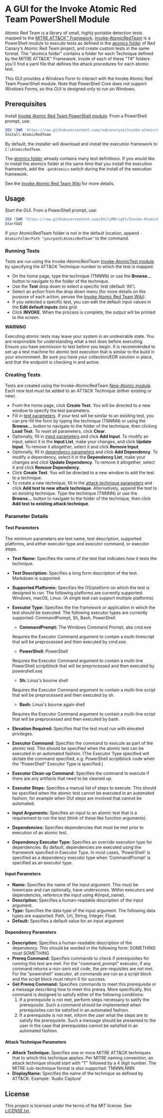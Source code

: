 # A GUI for the Invoke Atomic Red Team PowerShell Module

Atomic Red Team is a library of small, highly portable detection tests mapped to the [MITRE ATT&CK™ Framework](https://attack.mitre.org/matrices/enterprise/). [Invoke-AtomicRedTeam](https://github,com/redcanaryco/invoke-atomicredteam) is a PowerShell module to execute tests as defined in the [atomics folder](https://github.com/redcanaryco/atomic-red-team/tree/master/atomics) of Red Canary's Atomic Red Team project, and create custom tests in the same format. The "atomics folder" contains a folder for each Technique defined by the MITRE ATT&CK™ Framework. Inside of each of these "T#" folders you'll find a yaml file that defines the attack procedures for each atomic test. 

This GUI provides a Windows Form to interact with the Invoke Atomic Red Team PowerShell module. Note that PowerShell Core does not support Windows Forms, so this GUI is designed only to run on Windows.

## Prerequisites

Install [Invoke Atomic Red Team PowerShell module](https://github,com/redcanaryco/invoke-atomicredteam). From a PowerShell prompt, use:

```powershell
IEX (IWR 'https://raw.githubusercontent.com/redcanaryco/invoke-atomicredteam/master/install-atomicredteam.ps1' -UseBasicParsing);
Install-AtomicRedTeam
```

By default, the installer will download and install the execution framework to `C:\AtomicRedTeam`.

The [atomics folder](https://github.com/redcanaryco/atomic-red-team/tree/master/atomics) already contains many test definitions. If you would like to install the atomics folder at the same time that you install the execution framework, add the `-getAtomics` switch during the install of the execution framework.

See the [Invoke Atomic Red Team Wiki](https://github.com/redcanaryco/invoke-atomicredteam/wiki) for more details.

## Usage

Start the GUI. From a PowerShell prompt, use: 

```powershell
IEX (IWR "https://raw.githubusercontent.com/EmilyMWright/Invoke-AtomicRedTeam-GUI/master/IART_GUI.ps1" -UseBasicParsing); 
StartGUI
```

If your AtomicRedTeam folder is not in the default location, append `-AtomicFolderPath "yourpath\AtomicRedTeam"` to the command.

### Running Tests

Tests are run using the Invoke-AtomicRedTeam [Invoke-AtomicTest module](https://github.com/redcanaryco/invoke-atomicredteam/blob/master/Public/Invoke-AtomicTest.ps1) by specifying the ATT&CK Technique number to which the test is mapped.

- On the home page, type the technique (TNNNN) or use the **Browse...** button to navigate to the folder of the technique.
- Use the **Test** drop down to select a specific test (default 'All').
- Select an action from the drop down menu (for more details on the purpose of each action, peruse the [Invoke Atomic Red Team Wiki](https://github.com/redcanaryco/invoke-atomicredteam/wiki)).
- If you selected a specific test, you can edit the default input values in the **Edit default inputs** data grid.
- Click **INVOKE**. When the process is complete, the output will be printed to the screen.

**WARNING**

Executing atomic tests may leave your system in an undesirable state. You are responsible for understanding what a test does before executing. Ensure you have permission to test before you begin. It is recommended to set up a test machine for atomic test execution that is similar to the build in your environment. Be sure you have your collection/EDR solution in place, and that the endpoint is checking in and active.

### Creating Tests

Tests are created using the Invoke-AtomicRedTeam [New-Atomic module](https://github.com/redcanaryco/invoke-atomicredteam/blob/master/Public/New-Atomic.ps1). Each new test must be added to an ATT&CK Technique (either existing or new).

- From the home page, click **Create Test**. You will be directed to a new window to specify the test parameters.
- Fill in [test parameters](#test-parameters). If your test will be similar to an existing test, you can pre-fill the form by typing the technique (TNNNN) or using the **Browse...** button to navigate to the folder of the technique, then clicking **Load Test**. To reset all parameters, click **Clear**.
- Optionally, fill in [input parameters](#input_parameters) and click **Add Input**. To modify an input, select it in the **Input List**, make your changes, and click **Update Input**. To remove it altogether, select it and click **Remove Input**.
- Optionally, fill in [dependency parameters](#dependency_parameters) and click **Add Dependency**. To modify a dependency, select it in the **Dependency List**, make your changes and click **Update Dependency**. To remove it altogether, select it and click **Remove Dependency**.
- Click **Create Test**. You will be directed to a new window to add the test to a technique.
- To create a new technique, fill in the [attack technique parameters](attack_technique_parameters) and click **Add test to new attack technique**. Alternatively, append the test to an exisitng technique. Type the technique (TNNNN) or use the **Browse...** button to navigate to the folder of the technique, then click **Add test to existing attack technique**.

### Parameter Details
#### Test Parameters

The minimum parameters are test name, test description, supported platforms, and either executor type and executor command, or executor steps. 

- **Test Name:** Specifies the name of the test that indicates how it tests the technique.
- **Test Description:** Specifies a long form description of the test. Markdown is supported.
- **Supported Platforms:** Specifies the OS/platform on which the test is designed to run. The following platforms are currently supported: Windows, macOS, Linux. (A single test can support multiple platforms)
- **Executor Type:** Specifies the the framework or application in which the test should be executed. The following executor types are currently supported: CommandPrompt, Sh, Bash, PowerShell.
    - **CommandPrompt:** The Windows Command Prompt, aka cmd.exe
    
    Requires the Executor Command argument to contain a multi-linescript that will be preprocessed and then executed by cmd.exe.
    - **PowerShell:** PowerShell
    
    Requires the Executor Command argument to contain a multi-line PowerShell scriptblock that will be preprocessed and then executed by powershell.exe
    - **Sh:** Linux's bourne shell
    
    Requires the Executor Command argument to contain a multi-line script that will be preprocessed and then executed by sh.
    - **Bash:** Linux's bourne again shell
    
    Requires the Executor Command argument to contain a multi-line script that will be preprocessed and then executed by bash.
- **Elevation Required:** Specifies that the test must run with elevated privileges.
- **Executor Command:** Specifies the command to execute as part of the atomic test. This should be specified when the atomic test can be executed in an automated fashion. (The Executor Type specified will dictate the command specified, e.g. PowerShell scriptblock code when the "PowerShell" Executor Type is specified.)
- **Executor Clean-up Command:** Specifies the command to execute if there are any artifacts that need to be cleaned up.
- **Executor Steps:** Specifies a manual list of steps to execute. This should be specified when the atomic test cannot be executed in an automated fashion, for example when GUI steps are involved that cannot be automated.
- **Input Arguments:** Specifies an input to an atomic test that is a requirement to run the test (think of these like function arguments).
- **Dependencies:** Specifies dependencies that must be met prior to execution of an atomic test.
- **Dependency Executor Type:** Specifies an override execution type for dependencies. By default, dependencies are executed using the framework specified in Executor Type. In most cases, 'PowerShell' is specified as a dependency executor type when 'CommandPrompt' is specified as an executor type.

#### Input Parameters

- **Name:** Specifies the name of the input argument. This must be lowercase and can optionally, have underscores. Within executors and dependencies, reference the input using #{input_name}.
- **Description:** Specifies a human-readable description of the input argument.
- **Type:** Specifies the data type of the input argument. The following data types are supported: Path, Url, String, Integer, Float.
- **Default:** Specifies a default value for an input argument

#### Dependency Parameters

- **Description:** Specifies a human-readable description of the dependency. This should be worded in the following form: SOMETHING must SOMETHING
- **Prereq Command:** Specifies commands to check if prerequisites for running this test are met. For the "command_prompt" executor, if any command returns a non-zero exit code, the pre-requisites are not met. For the "powershell" executor, all commands are run as a script block and the script block must return 0 for success.
- **Get Prereq Command:** Specifies commands to meet this prerequisite or a message describing how to meet this prereq. More specifically, this command is designed to satisfy either of the following conditions:
    1) If a prerequisite is not met, perform steps necessary to satify the prerequisite. Such a command should be implemented when prerequisites can be satisfied in an automated fashion.
    2) If a prerequisite is not met, inform the user what the steps are to satisfy the prerequisite. Such a message should be presented to the user in the case that prerequisites cannot be satisfied in an automated fashion.

#### Attack Technique Parameters

- **Attack Technique:** Specifies one or more MITRE ATT&CK techniques that to which this technique applies. Per MITRE naming convention, an attack technique should start with "T" followed by a 4 digit number. The MITRE sub-technique format is also supported: TNNNN.NNN
- **DisplayName:** Specifies the name of the technique as defined by ATT&CK. Example: 'Audio Capture'

## License

This project is licensed under the terms of the MIT license. See [LICENSE.txt](https://github.com/EmilyMWright/Invoke-AtomicRedTeam-GUI/blob/master/LICENSE.txt).



